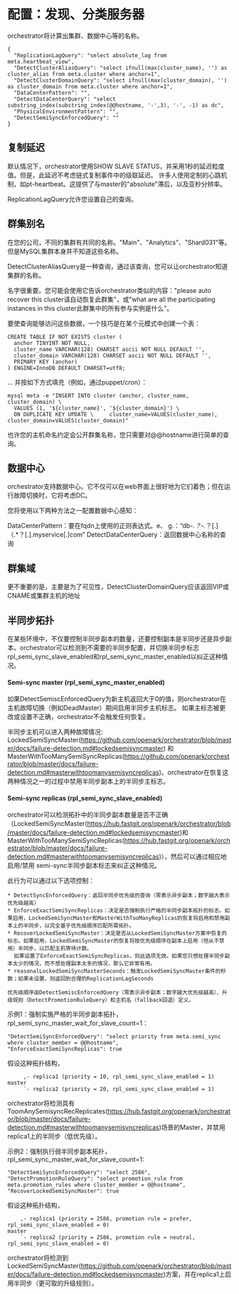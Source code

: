 # 配置：发现、分类服务器

orchestrator将计算出集群、数据中心等的名称。

    {
      "ReplicationLagQuery": "select absolute_lag from meta.heartbeat_view",
      "DetectClusterAliasQuery": "select ifnull(max(cluster_name), '') as cluster_alias from meta.cluster where anchor=1",
      "DetectClusterDomainQuery": "select ifnull(max(cluster_domain), '') as cluster_domain from meta.cluster where anchor=1",
      "DataCenterPattern": "",
      "DetectDataCenterQuery": "select substring_index(substring_index(@@hostname, '-',3), '-', -1) as dc",
      "PhysicalEnvironmentPattern": "",
      "DetectSemiSyncEnforcedQuery": ""
    }

## 复制延迟

默认情况下，orchestrator使用SHOW SLAVE STATUS，并采用1秒的延迟粒度值。但是，此延迟不考虑链式复制事件中的级联延迟。
许多人使用定制的心跳机制，如pt-heartbeat。这提供了与master的"absolute"滞后，以及亚秒分辨率。

ReplicationLagQuery允许您设置自己的查询。

## 群集别名

在您的公司，不同的集群有共同的名称。"Main"、"Analytics"、"Shard031"等。但是MySQL集群本身并不知道这些名称。

DetectClusterAliasQuery是一种查询，通过该查询，您可以让orchestrator知道集群的名称。

名字很重要。您可能会使用它告诉orchestrator类似的内容："please auto recover this cluster请自动恢复此群集"，或"what are all the participating instances in this cluster此群集中的所有参与实例是什么"。

要使查询能够访问这些数据，一个技巧是在某个元模式中创建一个表：

    CREATE TABLE IF NOT EXISTS cluster (
      anchor TINYINT NOT NULL,
      cluster_name VARCHAR(128) CHARSET ascii NOT NULL DEFAULT '',
      cluster_domain VARCHAR(128) CHARSET ascii NOT NULL DEFAULT '',
      PRIMARY KEY (anchor)
    ) ENGINE=InnoDB DEFAULT CHARSET=utf8;

... 并按如下方式填充（例如，通过puppet/cron）：

    mysql meta -e "INSERT INTO cluster (anchor, cluster_name, cluster_domain) \
      VALUES (1, '${cluster_name}', '${cluster_domain}') \
      ON DUPLICATE KEY UPDATE \     cluster_name=VALUES(cluster_name), cluster_domain=VALUES(cluster_domain)"
      
也许您的主机命名约定会公开群集名称，您只需要对@@hostname进行简单的查询。

## 数据中心

orchestrator支持数据中心。它不仅可以在web界面上很好地为它们着色；但在运行故障切换时，它将考虑DC。

您将使用以下两种方法之一配置数据中心感知：

DataCenterPattern：要在fqdn上使用的正则表达式。e、 g.：“db-.*？-.*？[.]（.*？[.].myservice[.]com”
DetectDataCenterQuery：返回数据中心名称的查询

## 群集域

更不重要的是，主要是为了可见性，DetectClusterDomainQuery应该返回VIP或CNAME或集群主机的地址

## 半同步拓扑

在某些环境中，不仅要控制半同步副本的数量，还要控制副本是半同步还是异步副本。orchestrator可以检测到不需要的半同步配置，并切换半同步标志rpl_semi_sync_slave_enabled和rpl_semi_sync_master_enabled以纠正这种情况。

#### Semi-sync master (rpl_semi_sync_master_enabled)

如果DetectSemiscEnforcedQuery为新主机返回大于0的值，则orchestrator在主机故障切换（例如DeadMaster）期间启用半同步主机标志。
如果主标志被更改或设置不正确，orchestrator不会触发任何恢复。

半同步主机可以进入两种故障情况: LockedSemiSyncMaster(https://github.com/openark/orchestrator/blob/master/docs/failure-detection.md#lockedsemisyncmaster) 和 MasterWithTooManySemiSyncReplicas(https://github.com/openark/orchestrator/blob/master/docs/failure-detection.md#masterwithtoomanysemisyncreplicas)。orchestrator在恢复这两种情况之一的过程中禁用半同步副本上的半同步主标志。

#### Semi-sync replicas (rpl_semi_sync_slave_enabled)

orchestrator可以检测拓扑中的半同步副本数量是否不正确（LockedSemiSyncMaster(https://hub.fastgit.org/openark/orchestrator/blob/master/docs/failure-detection.md#lockedsemisyncmaster)和MasterWithTooManySemiSyncReplicas(https://hub.fastgit.org/openark/orchestrator/blob/master/docs/failure-detection.md#masterwithtoomanysemisyncreplicas)），然后可以通过相应地 启用/禁用 semi-sync半同步副本标志来纠正这种情况。

此行为可以通过以下选项控制：

    * DetectSyncEnforcedQuery：返回半同步优先级的查询（零表示异步副本；数字越大表示优先级越高）
    * EnforceExactSemiSyncReplicas：决定是否强制执行严格的半同步副本拓扑的标志。如果启用，LockedSemiSyncMaster和MasterWithTooManyReplicas的恢复将启用和禁用副本上的半同步，以完全基于优先级顺序匹配所需拓扑。
    * RecoverLockedSemiSyncMaster：决定是否从LockedSemiSyncMaster方案中恢复的标志。如果启用，LockedSemiSyncMaster的恢复将按优先级顺序在副本上启用（但从不禁用）半同步，以匹配主机等待计数。
      如果设置了EnforceExactSemiSyncReplicas，则此选项无效。如果您只想处理半同步副本太少的情况，而不想处理副本太多的情况，那么它非常有用。
    * reasonalLockedSemiSyncMasterSeconds：触发LockedSemiSyncMaster条件的秒数；如果未设置，则返回到合理的ReplicationLagSeconds
    
    优先级顺序由DetectSemiscEnforcedQuery（零表示异步副本；数字越大优先级越高）、升级规则（DetectPromotionRuleQuery）和主机名（fallback回退）定义。

示例1：强制实施严格的半同步副本拓扑，rpl_semi_sync_master_wait_for_slave_count=1：

    "DetectSemiSyncEnforcedQuery": "select priority from meta.semi_sync where cluster_member = @@hostname",
    "EnforceExactSemiSyncReplicas": true

假设这种拓扑结构，

         ,- replica1 (priority = 10, rpl_semi_sync_slave_enabled = 1)
    master 
         `- replica2 (priority = 20, rpl_semi_sync_slave_enabled = 1)

orchestrator将检测具有ToomAnySemisyncRecReplicates(https://hub.fastgit.org/openark/orchestrator/blob/master/docs/failure-detection.md#masterwithtoomanysemisyncreplicas)场景的Master，并禁用replica1上的半同步（低优先级）。

示例2：强制执行弱半同步副本拓扑，rpl_semi_sync_master_wait_for_slave_count=1:

    "DetectSemiSyncEnforcedQuery": "select 2586",
    "DetectPromotionRuleQuery": "select promotion_rule from meta.promotion_rules where cluster_member = @@hostname",
    "RecoverLockedSemiSyncMaster": true

假设这种拓扑结构，
    
        ,- replica1 (priority = 2586, promotion rule = prefer, rpl_semi_sync_slave_enabled = 0)
    master 
        `- replica2 (priority = 2586, promotion rule = neutral, rpl_semi_sync_slave_enabled = 0)
   
orchestrator将检测到LockedSemiSyncMaster(https://github.com/openark/orchestrator/blob/master/docs/failure-detection.md#lockedsemisyncmaster)方案，并在replica1上启用半同步（更可取的升级规则）。

          
